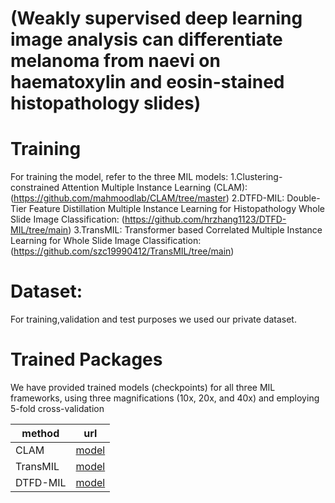 # (Weakly supervised deep learning image analysis can differentiate melanoma from naevi on haematoxylin and eosin-stained histopathology slides)
Training
====
For training the model, refer to the three MIL models:
1.Clustering-constrained Attention Multiple Instance Learning (CLAM): (https://github.com/mahmoodlab/CLAM/tree/master)
2.DTFD-MIL: Double-Tier Feature Distillation Multiple Instance Learning for Histopathology Whole Slide Image Classification: (https://github.com/hrzhang1123/DTFD-MIL/tree/main)
3.TransMIL: Transformer based Correlated Multiple Instance Learning for Whole Slide Image Classification: (https://github.com/szc19990412/TransMIL/tree/main)

Dataset:
====
For training,validation and test purposes we used our private dataset.

Trained Packages
====
We have provided trained models (checkpoints) for all three MIL frameworks, using three magnifications (10x, 20x, and 40x) and employing 5-fold cross-validation

| method | url |
|-------------------|---------------------------------------|
| CLAM  | [model](https://drive.google.com/drive/folders/10qU5ZP-tPyXdXbQ9svHpSK0dGv5B1DQp?usp=sharing) |
| TransMIL|  [model](https://drive.google.com/drive/folders/1RD_jOLXfOMjasN6V-yMnkGaBKWR0T9qK?usp=sharing) | 
| DTFD-MIL|  [model](https://drive.google.com/drive/folders/1hqzaEaFLArafV8mZWHzKUkHXCeSThh0M?usp=sharing) |
 
